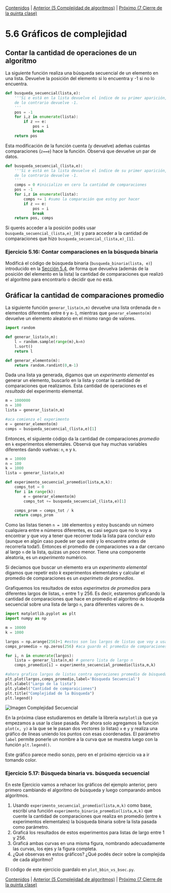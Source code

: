 [Contenidos](../Contenidos.md) \| [Anterior (5 Complejidad de algoritmos)](05_Complejidad.md) \| [Próximo (7 Cierre de la quinta clase)](07_Cierre.md)

# 5.6 Gráficos de complejidad

## Contar la cantidad de operaciones de un algoritmo

La siguiente función realiza una búsqueda secuencial de un elemento en una lista. Devuelve la posición del elemento si lo encuentra y -1 si no lo encuentra.

```python
def busqueda_secuencial(lista,e):
    '''Si e está en la lista devuelve el índice de su primer aparición, 
    de lo contrario devuelve -1.
    '''
    pos = -1
    for i,z in enumerate(lista):
        if z == e:
            pos = i
            break
    return pos
```

Esta modificación de la función cuenta (y devuelve) adeḿas cuántas comparaciones (`z==e`) hace la función. Observá que devuelve un par de datos. 

```python
def busqueda_secuencial_(lista,e):
    '''Si e está en la lista devuelve el índice de su primer aparición, 
    de lo contrario devuelve -1.
    '''
    comps = 0 #inicializo en cero la cantidad de comparaciones
    pos = -1
    for i,z in enumerate(lista):
        comps += 1 #sumo la comparación que estoy por hacer
        if z == e:
            pos = i
            break
    return pos, comps

```

Si querés acceder a la posición podés usar `busqueda_secuencial_(lista,e)_[0]` y para acceder a la cantidad de comparaciones que hizo `busqueda_secuencial_(lista,e)_[1]`.

### Ejercicio 5.16: Contar comparaciones en la búsqueda binaria
Modificá el código de búsqueda binaria (`busqueda_binaria(lista, e)`) introducido en la [Sección 5.4](../05_Organización_y_Complejidad/04_BusqBinaria.md#búsqueda-binaria), de forma que devuelva (además de la posición del elemento en la lista) la cantidad de comparaciones que realizó el algoritmo para encontrarlo o decidir que no está.

## Gráficar la cantidad de comparaciones promedio

La siguiente función `generar_lista(n,m)` devuelve una lista ordenada de `n` elementos diferentes entre `0` y `m-1`, mientras que `generar_elemento(m)` devuelve un elemento aleatorio en el mismo rango de valores.

```python
import random

def generar_lista(n,m):
    l = random.sample(range(m),k=n)
    l.sort()
    return l

def generar_elemento(m):
    return random.randint(0,m-1)
```

Dada una lista ya generada, digamos que un *experimento elemental* es generar un elemento, buscarlo en la lista y contar la cantidad de comparaciones que realizamos. Esta cantidad de operaciones es el *resultado* del experimento elemental.

```python
m = 1000000
n = 100
lista = generar_lista(n,m)

#aca comienza el experimento
e = generar_elemento(m)
comps = busqueda_secuencial_(lista,e)[1]
```

Entonces, el siguiente código da la cantidad de comparaciones *promedio* en `k` experimentos elementales. Observá que hay muchas variables diferentes dando vuelvas: `n`, `m` y `k`.

```python
m = 10000
n = 100
k = 1000
lista = generar_lista(n,m)

def experimento_secuencial_promedio(lista,m,k):
    comps_tot = 0
    for i in range(k):
        e = generar_elemento(m)
        comps_tot += busqueda_secuencial_(lista,e)[1]

    comps_prom = comps_tot / k
    return comps_prom
```

Como las listas tienen `n = 100` elementos y estoy buscando un número cualquiera entre `m` números diferentes, es casi seguro que no lo voy a encontrar y que voy a tener que recorrer toda la lista para concluir esto (aunque en algún caso puede ser que esté y lo encuentre antes de recorrerla toda!). Entonces el promedio de comparaciones va a dar cercano al largo `n` de la lista, quizas un poco menor. Tiene una componente  aleatoria, es un *experimento* numérico.

Si decíamos que buscar un elemento era un *experimento elemental* digamos que repetir esto *k* experimentos elementales y calcular el promedio de comparaciones es un *experimeto de promedios*.

Grafiquemos los resultados de estos *experimetos de promedios* para diferentes largos de listas, `n` entre 1 y 256. Es decir, estaremos graficando la cantidad de comparaciones que hace en promedio el algoritmo de bśuqeda secuencial sobre una lista de largo `n`, para diferentes valores de `n`.

```python
import matplotlib.pyplot as plt
import numpy as np

m = 10000
k = 1000

largos = np.arange(256)+1 #estos son los largos de listas que voy a usar
comps_promedio = np.zeros(256) #aca guardo el promedio de comparaciones sobre una lista de largo i, para i entre 1 y 256.

for i, n in enumerate(largos):
    lista = generar_lista(n,m) # genero lista de largo n
    comps_promedio[i] = experimento_secuencial_promedio(lista,m,k)

#ahora grafico largos de listas contra operaciones promedio de búsqueda.
plt.plot(largos,comps_promedio,label='Búsqueda Secuencial')
plt.xlabel("Largo de la lista")
plt.ylabel("Cantidad de comparaiciones")
plt.title("Complejidad de la Búsqueda")
plt.legend()
```

![Imagen Complejidad Secuencial](./compl_sec.png)

En la próxima clase estudiaremos en detalle la librería `matplotlib` que ya empezamos a usar la clase pasada. Por ahora solo agregamos la función `plot(x, y)` a la que se le pasan dos vectores (o listas) `x` e `y` y realiza una gráfico de lineas uniendo los puntos con esas coordenadas. El parámetro `label` permite ponerle un nombre a la curva que se muestra luego con la función `plt.legend()`.

Este gráfico parece medio sonzo, pero en el próximo ejercicio va a ir tomando color.

### Ejercicio 5.17: Búsqueda binaria vs. búsqueda secuencial
En este Ejercicio vamos a rehacer los gráficos del ejemplo anterior, pero primero cambiando el algoritmo de búsqueda y luego comparando ambos algoritmos.

1. Usando `experimento_secuencial_promedio(lista,m,k)` como base, escribí una función `experimento_binario_promedio(lista,m,k)` que cuente la cantidad de comparaciones que realiza en promedio (entre `k` experimentos elementales) la búsqueda binaria sobre la lista pasada como parámetro.
2. Graficá los resultados de estos experimentos para listas de largo entre 1 y 256.
3. Graficá ambas curvas en una misma figura, nombrando adecuadamente las curvas, los ejes y la figura completa.
4. ¿Qué observas en estos gráficos? ¿Qué podés decir sobre la complejida de cada algoritmo?

El código de este ejercicio guardalo en `plot_bbin_vs_bsec.py`.


[Contenidos](../Contenidos.md) \| [Anterior (5 Complejidad de algoritmos)](05_Complejidad.md) \| [Próximo (7 Cierre de la quinta clase)](07_Cierre.md)

